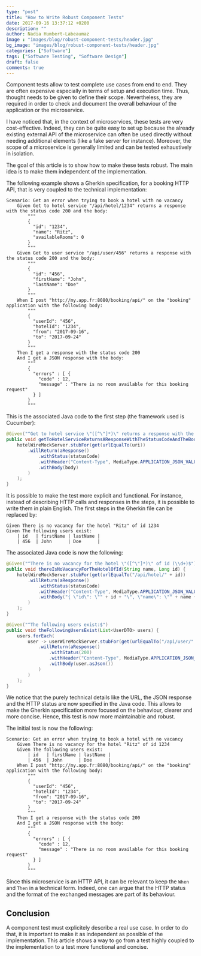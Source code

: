 ```yaml
---
type: "post"
title: "How to Write Robust Component Tests"
date: 2017-09-16 13:37:12 +0200
description: ""
author: Nadia Humbert-Labeaumaz
image : "images/blog/robust-component-tests/header.jpg"
bg_image: "images/blog/robust-component-tests/header.jpg"
categories: ["Software"]
tags: ["Software Testing", "Software Design"]
draft: false
comments: true
---
```


Component tests allow to test complete use cases from end to end. They are often expensive especially in terms of setup and execution time. Thus, thought needs to be given to define their scope. Nevertheless, they are required in order to check and document the overall behaviour of the application or the microservice.

I have noticed that, in the context of microservices, these tests are very cost-effective. Indeed, they can be quite easy to set up because the already existing external API of the microservice can often be used directly without needing additional elements (like a fake server for instance). Moreover, the scope of a microservice is generally limited and can be tested exhaustively in isolation.

The goal of this article is to show how to make these tests robust. The main idea is to make them independent of the implementation.

<!-- more -->

The following example shows a Gherkin specification, for a booking HTTP API, that is very coupled to the technical implementation:
```gherkin
Scenario: Get an error when trying to book a hotel with no vacancy
    Given Get to hotel service "/api/hotel/1234" returns a response with the status code 200 and the body:
        """
        {
          "id": "1234",
          "name": "Ritz",
          "availableRooms": 0
        }
        """
    Given Get to user service "/api/user/456" returns a response with the status code 200 and the body:
        """
        {
          "id": "456",
          "firstName": "John",
          "lastName": "Doe"
        }
        """
    When I post "http://my.app.fr:8080/booking/api/" on the "booking" application with the following body:
        """
        {
          "userId": "456",
          "hotelId": "1234",
          "from": "2017-09-16",
          "to": "2017-09-24"
        }
        """
    Then I get a response with the status code 200
    And I get a JSON response with the body:
        """
        {
          "errors" : [ {
            "code" : 12,
            "message" : "There is no room available for this booking request"
          } ]
        }
        """
```

This is the associated Java code to the first step (the framework used is Cucumber):
```java
@Given("^Get to hotel service \"([^\"]*)\" returns a response with the status code (\\d+) and the body:$$")
public void getToHotelServiceReturnsAResponseWithTheStatusCodeAndTheBody(String uri, int statusCode, String body) {
    hotelWireMockServer.stubFor(get(urlEqualTo(uri))
        .willReturn(aResponse()
            .withStatus(statusCode)
            .withHeader("Content-Type", MediaType.APPLICATION_JSON_VALUE)
            .withBody(body)
        )
    );
}
```

It is possible to make the test more explicit and functional. For instance, instead of describing HTTP calls and responses in the steps, it is possible to write them in plain English. The first steps in the Gherkin file can be replaced by:

```gherkin
Given There is no vacancy for the hotel "Ritz" of id 1234
Given The following users exist:
    | id   | firstName | lastName |
    | 456  | John      | Doe      |
```

The associated Java code is now the following:
```java
@Given("^There is no vacancy for the hotel \"([^\"]*)\" of id (\\d+)$")
public void thereIsNoVacancyForTheHotelOfId(String name, Long id) {
    hotelWireMockServer.stubFor(get(urlEqualTo("/api/hotel/" + id))
        .willReturn(aResponse()
            .withStatus(statusCode)
            .withHeader("Content-Type", MediaType.APPLICATION_JSON_VALUE)
            .withBody("{ \"id\": \"" + id + "\", \"name\": \"" + name +"\", \"availableRooms\": 0 }")
        )
    );
}

@Given("^The following users exist:$")
public void theFollowingUsersExist(List<UserDTO> users) {
    users.forEach(
        user -> userWireMockServer.stubFor(get(urlEqualTo("/api/user/" + user.id))
            .willReturn(aResponse()
                .withStatus(200)
                .withHeader("Content-Type", MediaType.APPLICATION_JSON_VALUE)
                .withBody(user.asJson())
            )
        )
    );
}
```

We notice that the purely technical details like the URL, the JSON response and the HTTP status are now specified in the Java code. This allows to make the Gherkin specification more focused on the behaviour, clearer and more concise. Hence, this test is now more maintainable and robust.

The initial test is now the following:
```gherkin
Scenario: Get an error when trying to book a hotel with no vacancy
    Given There is no vacancy for the hotel "Ritz" of id 1234
    Given The following users exist:
        | id   | firstName | lastName |
        | 456  | John      | Doe      |
    When I post "http://my.app.fr:8080/booking/api/" on the "booking" application with the following body:
        """
        {
          "userId": "456",
          "hotelId": "1234",
          "from": "2017-09-16",
          "to": "2017-09-24"
        }
        """
    Then I get a response with the status code 200
    And I get a JSON response with the body:
        """
        {
          "errors" : [ {
            "code" : 12,
            "message" : "There is no room available for this booking request"
          } ]
        }
        """
```

Since this microservice is an HTTP API, it can be relevant to keep the `When` and `Then` in a technical form. Indeed, one can argue that the HTTP status and the format of the exchanged messages are part of its behaviour.

## Conclusion
A component test must explicitely describe a real use case. In order to do that, it is important to make it as independent as possible of the implementation. This article shows a way to go from a test highly coupled to the implementation to a test more functional and concise.
